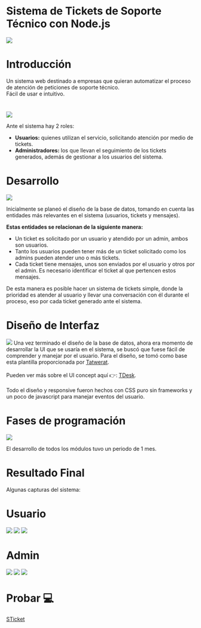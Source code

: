 # Sistema de Tickets de Soporte Técnico con Node.js
<img src="https://raw.githubusercontent.com/yh9alek/miscellaneous/main/src/STicket/imgs/sticket.png">

# Introducción
Un sistema web destinado a empresas que quieran automatizar el proceso de atención de peticiones de soporte técnico.<br>
Fácil de usar e intuitivo.
#
<img src="https://raw.githubusercontent.com/yh9alek/miscellaneous/main/src/STicket/imgs/sticket-useradmin.jpg">

Ante el sistema hay 2 roles:<br>
<ul>
  <li><b>Usuarios:</b> quienes utilizan el servicio, solicitando atención por medio de tickets.</li>
  <li><b>Administradores:</b> los que llevan el seguimiento de los tickets generados, además de gestionar a los usuarios del sistema.</li>
</ul>

# Desarrollo
<img src="https://raw.githubusercontent.com/yh9alek/miscellaneous/main/src/STicket/imgs/sticket-database.jpg" >

Inicialmente se planeó el diseño de la base de datos, tomando en cuenta las entidades más relevantes en el sistema (usuarios, tickets y mensajes).<br>

<b>Estas entidades se relacionan de la siguiente manera:</b>

<ul>
  <li>Un ticket es solicitado por un usuario y atendido por un admin, ambos son usuarios.</li>
  <li>Tanto los usuarios pueden tener más de un ticket solicitado como los admins pueden atender uno o más tickets.</li>
  <li>Cada ticket tiene mensajes, unos son enviados por el usuario y otros por el admin. Es necesario identificar el ticket al que pertencen estos mensajes.</li>
</ul>

De esta manera es posible hacer un sistema de tickets simple, donde la prioridad es atender al usuario y llevar una conversación con él durante el proceso, eso por cada ticket generado ante el sistema.


# Diseño de Interfaz
<img src="https://github.com/yh9alek/miscellaneous/blob/main/src/STicket/imgs/sticket-prototype.jpg?raw=true">
Una vez terminado el diseño de la base de datos, ahora era momento de desarrollar la UI que se usaría en el sistema, se buscó que fuese fácil de comprender y manejar por el usuario.
Para el diseño, se tomó como base esta plantilla proporcionada por <a href="https://codecanyon.net/user/tatwerat-team/portfolio">Tatwerat</a>.<br><br>
Pueden ver más sobre el UI concept aquí 👉: <a href="https://codecanyon.net/item/tdesk-helpdesk-boostrap-template/36759805#">TDesk</a>.
<br>
<br>
Todo el diseño y responsive fueron hechos con CSS puro sin frameworks y un poco de javascript para manejar eventos del usuario.

# Fases de programación
<img src="https://github.com/yh9alek/miscellaneous/blob/main/src/STicket/imgs/sticket-fases.jpg?raw=true">

El desarrollo de todos los módulos tuvo un periodo de 1 mes.

# Resultado Final
Algunas capturas del sistema:

# Usuario
<img src="https://github.com/yh9alek/miscellaneous/blob/main/src/STicket/imgs/sticket-img1.jpg?raw=true">
<img src="https://github.com/yh9alek/miscellaneous/blob/main/src/STicket/imgs/sticket-img2.jpg?raw=true">
<img src="https://github.com/yh9alek/miscellaneous/blob/main/src/STicket/imgs/sticket-img3.jpg?raw=true">

# Admin
<img src="https://github.com/yh9alek/miscellaneous/blob/main/src/STicket/imgs/sticket-img4.jpg?raw=true">
<img src="https://github.com/yh9alek/miscellaneous/blob/main/src/STicket/imgs/sticket-img5.jpg?raw=true">
<img src="https://github.com/yh9alek/miscellaneous/blob/main/src/STicket/imgs/sticket-img6.jpg?raw=true">

# Probar 💻
<a href="" >STicket</a>
